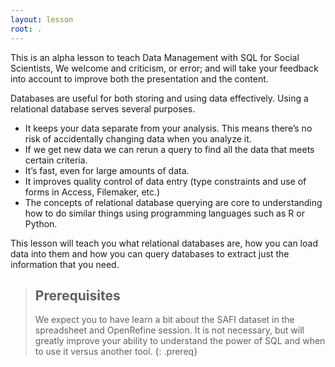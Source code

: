```yaml
---
layout: lesson
root: .
---
```


This is an alpha lesson to teach Data Management with SQL for Social Scientists, 
We welcome and criticism, or error; and will take your feedback into account to
improve both the presentation and the content. 

Databases are useful for both storing and using data effectively. Using a
relational database serves several purposes.

 - It keeps your data separate from your analysis. This means there’s no risk of
   accidentally changing data when you analyze it.
 - If we get new data we can rerun a query to find all the data that meets
   certain criteria.
 - It’s fast, even for large amounts of data.
 - It improves quality control of data entry (type constraints and use of forms
   in Access, Filemaker, etc.)
 - The concepts of relational database querying are core to understanding how to
   do similar things using programming languages such as R or Python.

This lesson will teach you what relational databases are, how you can load data
into them and how you can query databases to extract just the information that
you need.

> ## Prerequisites
>
> We expect you to have learn a bit about the SAFI dataset in the spreadsheet
> and OpenRefine session. It is not necessary, but will greatly improve your
> ability to understand the power of SQL and when to use it versus another tool.
{: .prereq}
